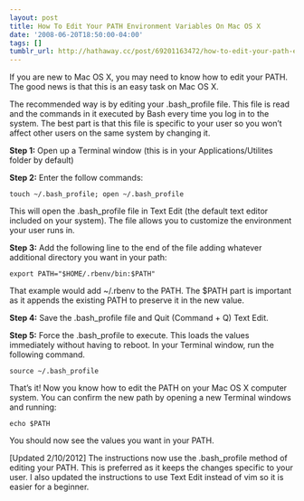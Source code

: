 ```yaml
---
layout: post
title: How To Edit Your PATH Environment Variables On Mac OS X
date: '2008-06-20T18:50:00-04:00'
tags: []
tumblr_url: http://hathaway.cc/post/69201163472/how-to-edit-your-path-environment-variables-on-mac
---
```

If you are new to Mac OS X, you may need to know how to edit your PATH. The good news is that this is an easy task on Mac OS X.

The recommended way is by editing your .bash_profile file. This file is read and the commands in it executed by Bash every time you log in to the system. The best part is that this file is specific to your user so you won’t affect other users on the same system by changing it.

**Step 1:** Open up a Terminal window (this is in your Applications/Utilites folder by default)

**Step 2:** Enter the follow commands:

`touch ~/.bash_profile; open ~/.bash_profile`

This will open the .bash_profile file in Text Edit (the default text editor included on your system). The file allows you to customize the environment your user runs in.

**Step 3:** Add the following line to the end of the file adding whatever additional directory you want in your path:

`export PATH="$HOME/.rbenv/bin:$PATH"`

That example would add ~/.rbenv to the PATH. The $PATH part is important as it appends the existing PATH to preserve it in the new value.

**Step 4:** Save the .bash_profile file and Quit (Command + Q) Text Edit.

**Step 5:** Force the .bash_profile to execute. This loads the values immediately without having to reboot. In your Terminal window, run the following command.

`source ~/.bash_profile`

That’s it! Now you know how to edit the PATH on your Mac OS X computer system. You can confirm the new path by opening a new Terminal windows and running:

`echo $PATH`

You should now see the values you want in your PATH.

\[Updated 2/10/2012\] The instructions now use the .bash_profile method of editing your PATH. This is preferred as it keeps the changes specific to your user. I also updated the instructions to use Text Edit instead of vim so it is easier for a beginner.
